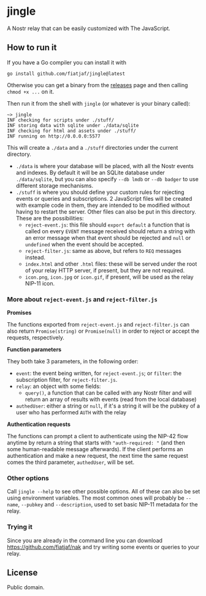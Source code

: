 jingle
======

A Nostr relay that can be easily customized with The JavaScript.

## How to run it

If you have a Go compiler you can install it with

```
go install github.com/fiatjaf/jingle@latest
```

Otherwise you can get a binary from the [releases](../../releases) page and then calling `chmod +x ...` on it.

Then run it from the shell with `jingle` (or whatever is your binary called):

```
~> jingle
INF checking for scripts under ./stuff/
INF storing data with sqlite under ./data/sqlite
INF checking for html and assets under ./stuff/
INF running on http://0.0.0.0:5577
```

This will create a `./data` and a `./stuff` directories under the current directory.

- `./data` is where your database will be placed, with all the Nostr events and indexes. By default it will be an SQLite database under `./data/sqlite`, but you can also specify `--db lmdb` or `--db badger` to use different storage mechanisms.
- `./stuff` is where you should define your custom rules for rejecting events or queries and subscriptions. 2 JavaScript files will be created with example code in them, they are intended to be modified without having to restart the server. Other files can also be put in this directory. These are the possibilities:
  - `reject-event.js`: this file should `export default` a function that is called on every `EVENT` message received should return a string with an error message when that event should be rejected and `null` or `undefined` when the event should be accepted.
  - `reject-filter.js`: same as above, but refers to `REQ` messages instead.
  - `index.html` and other `.html` files: these will be served under the root of your relay HTTP server, if present, but they are not required.
  - `icon.png`, `icon.jpg` or `icon.gif`, if present, will be used as the relay NIP-11 icon.

### More about `reject-event.js` and `reject-filter.js`

**Promises**

The functions exported from `reject-event.js` and `reject-filter.js` can also return `Promise(string)` or `Promise(null)` in order to reject or accept the requests, respectively.

**Function parameters**

They both take 3 parameters, in the following order:
  - `event`: the event being written, for `reject-event.js`; or `filter`: the subscription filter, for `reject-filter.js`.
  - `relay`: an object with some fields:
    - `query()`, a function that can be called with any Nostr filter and will return an array of results with events (read from the local database)
  - `authedUser`: either a string or `null`, if it's a string it will be the pubkey of a user who has performed `AUTH` with the relay

**Authentication requests**

The functions can prompt a client to authenticate using the NIP-42 flow anytime by return a string that starts with `"auth-required: "` (and then some human-readable message afterwards). If the client performs an authentication and make a new request, the next time the same request comes the third parameter, `authedUser`, will be set.

### Other options

Call `jingle --help` to see other possible options. All of these can also be set using environment variables. The most common ones will probably be `--name`, `--pubkey` and `--description`, used to set basic NIP-11 metadata for the relay.

### Trying it

Since you are already in the command line you can download https://github.com/fiatjaf/nak and try writing some events or queries to your relay.

## License

Public domain.
